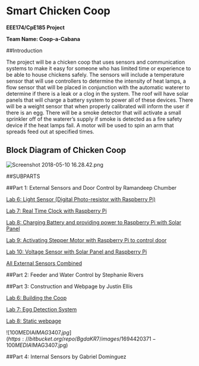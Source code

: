 # Smart Chicken Coop

**EEE174/CpE185 Project** 

**Team Name: Coop-a-Cabana**   
                      

##Introduction

The project will be a chicken coop that uses sensors and communication systems to make it
easy for someone who has limited time or experience to be able to house chickens safely. The
sensors will include a temperature sensor that will use controllers to determine the intensity of
heat lamps, a flow sensor that will be placed in conjunction with the automatic waterer to
determine if there is a leak or a clog in the system. The roof will have solar panels that will
charge a battery system to power all of these devices. There will be a weight sensor that when
properly calibrated will inform the user if there is an egg. There will be a smoke detector that will
activate a small sprinkler off of the waterer’s supply if smoke is detected as a fire safety device if
the heat lamps fail. A motor will be used to spin an arm that spreads feed out at specified times.

## Block Diagram of Chicken Coop

![Screenshot 2018-05-10 16.28.42.png](https://bitbucket.org/repo/BgdaKR7/images/2546654572-Screenshot%202018-05-10%2016.28.42.png)

##SUBPARTS

##Part 1: External Sensors and Door Control by Ramandeep Chumber

[Lab 6: Light Sensor (Digital Photo-resistor with Raspberry Pi)](https://bitbucket.org/coopacabana/project/wiki/Lab%206:%20Light%20Sensor)

[Lab 7: Real Time Clock with Raspberry Pi](https://bitbucket.org/coopacabana/project/wiki/Lab7:%20RTC%20with%20Raspberry%20Pi)

[Lab 8: Charging Battery and providing power to Raspberry Pi with Solar Panel](https://bitbucket.org/coopacabana/project/wiki/Lab%208:%20Solar%20Panel%20and%20Pi)

[Lab 9: Activating Stepper Motor with Raspberry Pi to control door](https://bitbucket.org/coopacabana/project/wiki/Lab%209:%20Stepper%20Motor%20with%20Pi)

[Lab 10: Voltage Sensor with Solar Panel and Raspberry Pi](https://bitbucket.org/coopacabana/project/wiki/Lab%209:%20Stepper%20Motor%20with%20Pi)

[All External Sensors Combined](https://bitbucket.org/coopacabana/project/wiki/All%20External%20sensors%20combined)

##Part 2: Feeder and Water Control by Stephanie Rivers

##Part 3: Construction and Webpage by Justin Ellis

[Lab 6: Building the Coop](https://bitbucket.org/coopacabana/project/wiki/Lab%206)

[Lab 7: Egg Detection System](https://bitbucket.org/coopacabana/project/wiki/Lab%207:%20Egg%20Detection%20System)

[Lab 8: Static webpage](https://bitbucket.org/coopacabana/project/wiki/Lab%208:%20Static%20Webpage)


![100MEDIA$IMAG3407.jpg](https://bitbucket.org/repo/BgdaKR7/images/1694420371-100MEDIA$IMAG3407.jpg)


##Part 4: Internal Sensors by Gabriel Dominguez